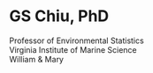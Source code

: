 # GS Chiu, PhD
Professor of Environmental Statistics  
Virginia Institute of Marine Science  
William & Mary  
